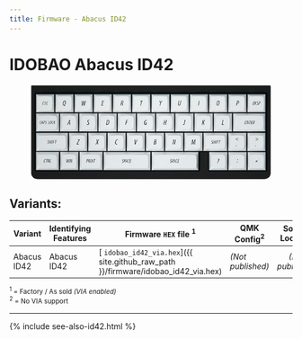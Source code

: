 ```yaml
---
title: Firmware - Abacus ID42
---
```


# IDOBAO Abacus ID42

<img src="../assets/img/idobao-id42.png" height="170" width="auto" style="display:block;margin-left:auto;margin-right:auto;">

## Variants:

| Variant | Identifying Features  | Firmware `HEX` file <sup>1</sup> | QMK Config<sup>2</sup> | Source Location |
|---------|-----------------------|----------------------------------|------------------------|:---------------:|
| Abacus ID42 | Abacus ID42          | [<i class="fas fa-microchip"></i> `idobao_id42_via.hex`]({{ site.github_raw_path }}/firmware/idobao_id42_via.hex) | *(Not published)* | *(Not published)* |

<small class="text-muted"><sup>1</sup> = Factory / As sold *(VIA enabled)*<br>
<sup>2</sup> = <i class="fas fa-exclamation-triangle"></i> No VIA support</small>

---

{% include see-also-id42.html %}
